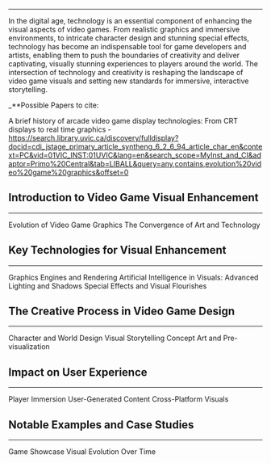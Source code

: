 ____

In the digital age, technology is an essential component of enhancing the visual aspects of video games. From realistic graphics and immersive environments, to intricate character design and stunning special effects, technology has become an indispensable tool for game developers and artists, enabling them to push the boundaries of creativity and deliver captivating, visually stunning experiences to players around the world. The intersection of technology and creativity is reshaping the landscape of video game visuals and setting new standards for immersive, interactive storytelling.

_**Possible Papers to cite: 

A brief history of arcade video game display technologies: From CRT displays to real time graphics - https://search.library.uvic.ca/discovery/fulldisplay?docid=cdi_jstage_primary_article_syntheng_6_2_6_94_article_char_en&context=PC&vid=01VIC_INST:01UVIC&lang=en&search_scope=MyInst_and_CI&adaptor=Primo%20Central&tab=LIBALL&query=any,contains,evolution%20video%20game%20graphics&offset=0

## Introduction to Video Game Visual Enhancement
____

Evolution of Video Game Graphics
The Convergence of Art and Technology

## Key Technologies for Visual Enhancement
___

Graphics Engines and Rendering
Artificial Intelligence in Visuals:
Advanced Lighting and Shadows
Special Effects and Visual Flourishes

## The Creative Process in Video Game Design
___

Character and World Design
Visual Storytelling
Concept Art and Pre-visualization
## Impact on User Experience
___

Player Immersion
User-Generated Content
Cross-Platform Visuals
## Notable Examples and Case Studies
___

Game Showcase
Visual Evolution Over Time

